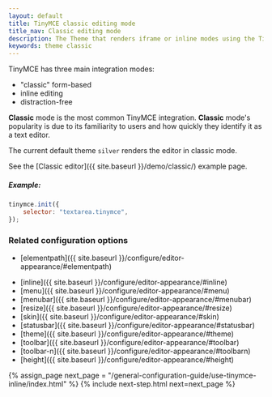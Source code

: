 ```yaml
---
layout: default
title: TinyMCE classic editing mode
title_nav: Classic editing mode
description: The Theme that renders iframe or inline modes using the TinyMCE core UI framework.
keywords: theme classic
---
```


TinyMCE has three main integration modes: 

* "classic" form-based
* inline editing 
* distraction-free

**Classic** mode is the most common TinyMCE integration. **Classic** mode's popularity is due to its familiarity to users and how quickly they identify it as a text editor.

The current default theme `silver` renders the editor in classic mode.

See the [Classic editor]({{ site.baseurl }}/demo/classic/) example page.

##### Example:

```js
tinymce.init({
    selector: "textarea.tinymce",
});
```

### Related configuration options

* [elementpath]({{ site.baseurl }}/configure/editor-appearance/#elementpath)
<!-- * [fixed-toolbar-container]({{ site.baseurl }}/configure/editor-appearance/#fixed-toolbar-container) -->
* [inline]({{ site.baseurl }}/configure/editor-appearance/#inline)
* [menu]({{ site.baseurl }}/configure/editor-appearance/#menu)
* [menubar]({{ site.baseurl }}/configure/editor-appearance/#menubar)
* [resize]({{ site.baseurl }}/configure/editor-appearance/#resize)
* [skin]({{ site.baseurl }}/configure/editor-appearance/#skin)
* [statusbar]({{ site.baseurl }}/configure/editor-appearance/#statusbar)
* [theme]({{ site.baseurl }}/configure/editor-appearance/#theme)
* [toolbar]({{ site.baseurl }}/configure/editor-appearance/#toolbar)
* [toolbar-n]({{ site.baseurl }}/configure/editor-appearance/#toolbarn)
* [height]({{ site.baseurl }}/configure/editor-appearance/#height)


{% assign_page next_page = "/general-configuration-guide/use-tinymce-inline/index.html" %}
{% include next-step.html next=next_page %}
